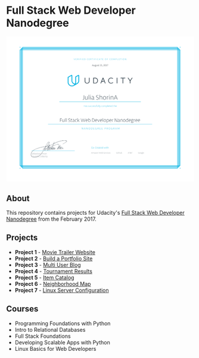 # Full Stack Web Developer Nanodegree

![Certificate](https://github.com/j-sho/Full-Stack-Web-Developer-Nanodegree/blob/master/Udacity_Shorina_certificate-1%202.png)

## About
This repository contains projects for Udacity's [Full Stack Web Developer Nanodegree](https://www.udacity.com/course/full-stack-web-developer-nanodegree--nd004) from the February 2017.

## Projects
- **Project 1** - [Movie Trailer Website](https://github.com/j-sho/Udacity_Project1)
- **Project 2** - [Build a Portfolio Site](https://github.com/j-sho/Project_2)
- **Project 3** - [Multi User Blog](https://github.com/j-sho/Udacity-Project-3)
- **Project 4** - [Tournament Results](https://github.com/j-sho/Udacuty_Project4/tree/master/vagrant/tournament)
- **Project 5** - [Item Catalog](https://github.com/j-sho/Udacity_Project5/tree/master/vagrant/catalog)
- **Project 6** - [Neighborhood Map](https://github.com/j-sho/Udacity_Project6)
- **Project 7** - [Linux Server Configuration](https://github.com/j-sho/Udacity-Linux-Server-Configuration)

## Courses
- Programming Foundations with Python
- Intro to Relational Databases
- Full Stack Foundations
- Developing Scalable Apps with Python
- Linux Basics for Web Developers
